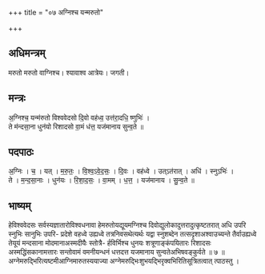 +++
title = "०७ अग्निश्च यन्मरुतो"

+++
## अधिमन्त्रम्
मरुतो मरुतो वाग्निश्च। श्यावाश्व आत्रेयः। जगती।

## मन्त्रः
अ॒ग्निश्च॒ यन्म॑रुतो विश्ववेदसो दि॒वो वह॑ध्व॒ उत्त॑रा॒दधि॒ ष्णुभिः॑ ।  
ते म॑न्दसा॒ना धुन॑यो रिशादसो वा॒मं ध॑त्त॒ यज॑मानाय सुन्व॒ते ॥

## पदपाठः
अ॒ग्निः । च॒ । यत् । म॒रु॒तः॒ । वि॒श्व॒ऽवे॒द॒सः॒ । दि॒वः । वह॑ध्वे । उत्ऽत॑रात् । अधि॑ । स्नुऽभिः॑ ।  
ते । म॒न्द॒सा॒नाः । धुन॑यः । रि॒शा॒द॒सः॒ । वा॒मम् । ध॒त्त॒ । यज॑मानाय । सु॒न्व॒ते ॥

## भाष्यम्
हेविश्ववेदसः सर्वस्यज्ञातारोविश्वधनावा हेमरुतोयद्यूयमग्निश्च दिवोद्युलोकादुत्तरादुत्कृष्टतरात् अधि उपरि स्नुभिः सानुभिः उपरि- प्रदेशे वहध्वे उह्यध्वे तत्रनिवसथेत्यर्थः यद्वा स्नुशब्देन तत्सदृशाअश्वाउच्यन्ते तैर्वाउह्यध्वे तेयूयं मन्दसाना मोदमानाअस्मदीयैः स्तोत्रै- र्हविर्भिश्च धुनयः शत्रूणाङ्कंपयितारः रिशादसः अस्मद्धिंसकानामत्तारः सन्तोवामं वमनीयन्धनं धत्तदत्त यजमानाय सुन्वतेअभिषवङ्कुर्वते ॥ ७ ॥ अग्नेमरुद्भिरित्यष्टमीआग्निमारुतस्ययाज्या अग्नेमरुद्भिःशुभयद्भिरृक्वभिरितिसूत्रितत्वात् त्पाठस्तु ।